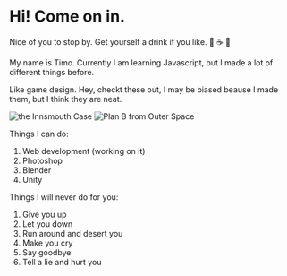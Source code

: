 # Hi! Come on in.

Nice of you to stop by. Get yourself a drink if you like. :tea: :coffee: :tropical_drink:


My name is Timo. Currently I am learning Javascript, but I made a lot of different things before.


Like game design. Hey, checkt these out, I may be biased beause I made them, but I think they are neat.


![the Innsmouth Case](https://cdn.cloudflare.steamstatic.com/steam/apps/1231950/capsule_616x353.jpg?t=1657792016)   ![Plan B from Outer Space](https://cdn.cloudflare.steamstatic.com/steam/apps/1683620/header.jpg)


Things I can do:
1. Web development (working on it)
2. Photoshop
3. Blender
4. Unity

Things I will never do for you:
1. Give you up
2. Let you down
3. Run around and desert you
4. Make you cry
5. Say goodbye
6. Tell a lie and hurt you
